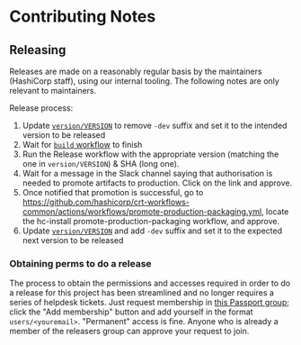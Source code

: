 # Contributing Notes

## Releasing

Releases are made on a reasonably regular basis by the maintainers (HashiCorp staff), using our internal tooling. The following notes are only relevant to maintainers.

Release process:

1. Update [`version/VERSION`](https://github.com/hashicorp/hc-install/blob/main/version/VERSION) to remove `-dev` suffix and set it to the intended version to be released
1. Wait for [`build` workflow](https://github.com/hashicorp/hc-install/actions/workflows/build.yml) to finish
1. Run the Release workflow with the appropriate version (matching the one in `version/VERSION`) & SHA (long one).
1. Wait for a message in the Slack channel saying that authorisation is needed to promote artifacts to production. Click on the link and approve.
1. Once notified that promotion is successful, go to <https://github.com/hashicorp/crt-workflows-common/actions/workflows/promote-production-packaging.yml>, locate the hc-install promote-production-packaging workflow, and approve.
1. Update [`version/VERSION`](https://github.com/hashicorp/hc-install/blob/main/version/VERSION) and add `-dev` suffix and set it to the expected next version to be released

### Obtaining perms to do a release

The process to obtain the permissions and accesses required in order to do a release for this project has been streamlined and no longer requires a series of helpdesk tickets. Just request membership in [this Passport group](https://passport.hashicorp.services/namespaces/doormat/groups/github-hashicorp-team-release-approvers-hc-install-oss); click the "Add membership" button and add yourself in the format `users/<youremail>`. "Permanent" access is fine. Anyone who is already a member of the releasers group can approve your request to join.
